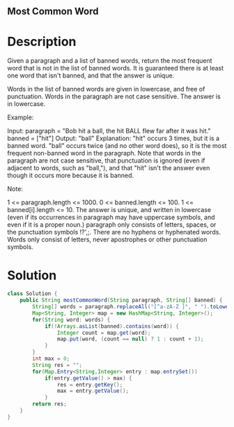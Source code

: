 Most Common Word
---

# Description
Given a paragraph and a list of banned words, return the most frequent word that is not in the list of banned words.  It is guaranteed there is at least one word that isn't banned, and that the answer is unique.

Words in the list of banned words are given in lowercase, and free of punctuation.  Words in the paragraph are not case sensitive.  The answer is in lowercase.

 

Example:

Input: 
paragraph = "Bob hit a ball, the hit BALL flew far after it was hit."
banned = ["hit"]
Output: "ball"
Explanation: 
"hit" occurs 3 times, but it is a banned word.
"ball" occurs twice (and no other word does), so it is the most frequent non-banned word in the paragraph. 
Note that words in the paragraph are not case sensitive,
that punctuation is ignored (even if adjacent to words, such as "ball,"), 
and that "hit" isn't the answer even though it occurs more because it is banned.
 

Note:

1 <= paragraph.length <= 1000.
0 <= banned.length <= 100.
1 <= banned[i].length <= 10.
The answer is unique, and written in lowercase (even if its occurrences in paragraph may have uppercase symbols, and even if it is a proper noun.)
paragraph only consists of letters, spaces, or the punctuation symbols !?',;.
There are no hyphens or hyphenated words.
Words only consist of letters, never apostrophes or other punctuation symbols.

# Solution
```java
class Solution {
    public String mostCommonWord(String paragraph, String[] banned) {
        String[] words = paragraph.replaceAll("[^a-zA-Z ]", " ").toLowerCase().split("\\s+");
        Map<String, Integer> map = new HashMap<String, Integer>();
        for(String word: words) {
            if(!Arrays.asList(banned).contains(word)) {
                Integer count = map.get(word);
                map.put(word, (count == null) ? 1 : count + 1);
            }
        }
        int max = 0;
        String res = "";
        for(Map.Entry<String,Integer> entry : map.entrySet())
            if(entry.getValue() > max) {
                res = entry.getKey();
                max = entry.getValue();
            }
        return res;
    }
}
```
